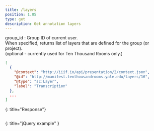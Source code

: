 ```yaml
---
title: /layers
position: 1.05
type: get
description: Get annotation layers
---
```


group_id
: Group ID of current user. <br/>
When specified, returns list of layers that are defined for the group (or project).<br/>
(optional - currently used for Ten Thousand Rooms only.)

~~~ json
[
  {
    "@context": "http://iiif.io/api/presentation/2/context.json",
    "@id": "http://manifest.tenthousandrooms.yale.edu/layers/16",
    "@type": "sc:Layer",
    "label": "Transcription"
  },
  ...
]
~~~
{: title="Response"}

~~~ javascript
~~~
{: title="jQuery example" }
